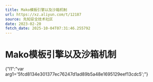 ```yaml
---
title: Mako模板引擎以及沙箱机制
url: https://xz.aliyun.com/t/12187
source: 先知安全技术社区
date: 2023-02-20
fetch_date: 2025-10-04T07:31:46.255792
---
```


# Mako模板引擎以及沙箱机制

{"l1":"var arg1='5fcd8134e301377ec76247d1ad89b5a48e1695129eef13cdc5';"}